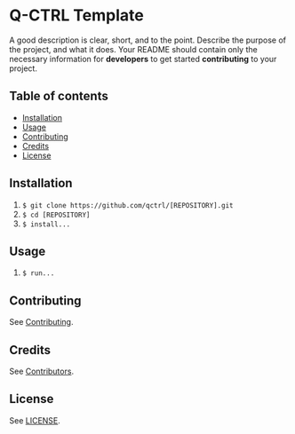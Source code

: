 # Q-CTRL Template

A good description is clear, short, and to the point. Describe the purpose of the project, and what it does. Your README should contain only the necessary information for **developers** to get started **contributing** to your project.

## Table of contents

- [Installation](#installation)
- [Usage](#usage)
- [Contributing](#contributing)
- [Credits](#credits)
- [License](#license)

## Installation

1. `$ git clone https://github.com/qctrl/[REPOSITORY].git`
1. `$ cd [REPOSITORY]`
1. `$ install...`

## Usage

1. `$ run...`

## Contributing

See [Contributing](https://github.com/qctrl/.github/blob/master/CONTRIBUTING.md).

## Credits

See [Contributors](https://github.com/qctrl/[REPOSITORY]/graphs/contributors).

## License

See [LICENSE](LICENSE).
